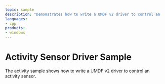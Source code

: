 ```yaml
---
topic: sample
description: "Demonstrates how to write a UMDF v2 driver to control an activity sensor."
languages:
- cpp
products:
- windows
---
```


<!---
    name: Activity Sensor Driver Sample
    platform: UMDF2
    language: cpp
    category: Sensors
    description: Demonstrates how to write a UMDF v2 driver to control an activity sensor.
    samplefwlink: http://go.microsoft.com/fwlink/p/?LinkId=617956
--->

# Activity Sensor Driver Sample

The activity sample shows how to write a UMDF v2 driver to control an activity sensor.

